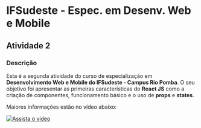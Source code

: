# IFSudeste - Espec. em Desenv. Web e Mobile 
## Atividade 2

### Descrição

Esta é a segunda atividade do curso de especialização em **Desenvolvimento Web e Mobile do IFSudeste - Campus Rio Pomba**. O seu objetivo foi apresentar as primeiras características do **React JS** como a criação de componentes, funcionamento básico e o uso de **props** e **states**.

Maiores informações estão no vídeo abaixo:

[![Assista o vídeo](http://img.youtube.com/vi/_-Ptzi9DCoQ/0.jpg)](http://www.youtube.com/watch?v=_-Ptzi9DCoQ "IFSudeste - Espec. Des. Web e Mobile - Tecnologias Frontend - Atv 2.")